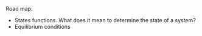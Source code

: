 Road map:
- States functions. What does it mean to determine the state of a system?
- Equilibrium conditions